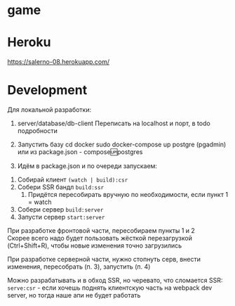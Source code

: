 # game

# Heroku

https://salerno-08.herokuapp.com/

# Development

Для локальной разработки:

1) server/database/db-client
Переписать на localhost и порт, в todo подробности

2) Запустить базу
cd docker
sudo docker-compose up postgre (pgadmin)
или из package.json - compose:up:postgres

3) Идём в package.json и по очереди запускаем:
1. Собирай клиент `(watch | build):csr`
1. Собери SSR бандл `build:ssr`
   1. Придётся пересобирать вручную по необходимости, если пункт 1 = watch
1. Собери сервер `build:server`
1. Запусти сервер `start:server`

При разработке фронтовой части, пересобираем пункты 1 и 2<br>
Скорее всего надо будет пользовать жёсткой перезагрузкой (Ctrl+Shift+R), 
чтобы новые изменения точно загрузились

При разработке серверной части, нужно стопнуть серв, внести изменения, 
пересобрать (п. 3), запустить (п. 4)

Можно разрабатывать и в обход SSR, но черевато, что сломается SSR:<br>
`serve:csr` - если хочешь поднять клиентскую часть на webpack dev server, 
но тогда наше апи не будет работать
